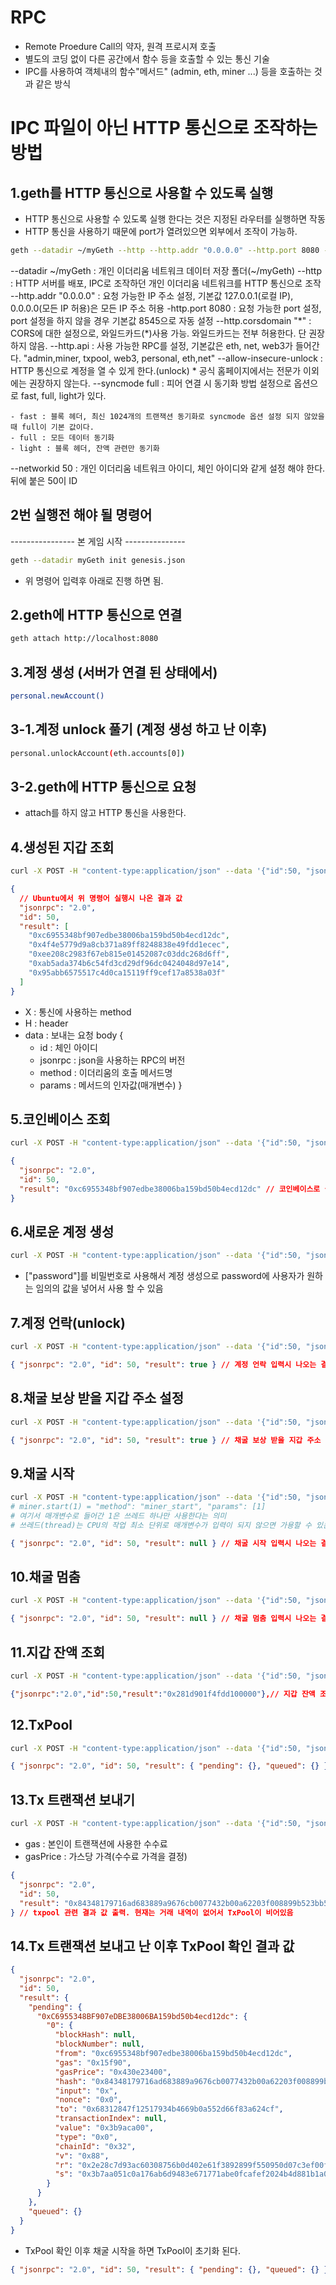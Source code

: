 # RPC

- Remote Proedure Call의 약자, 원격 프로시져 호출
- 별도의 코딩 없이 다른 공간에서 함수 등을 호출할 수 있는 통신 기술
- IPC를 사용하여 객체내의 함수"메서드" (admin, eth, miner ...) 등을 호출하는 것과 같은 방식

# IPC 파일이 아닌 HTTP 통신으로 조작하는 방법

## 1.geth를 HTTP 통신으로 사용할 수 있도록 실행

- HTTP 통신으로 사용할 수 있도록 실행 한다는 것은 지정된 라우터를 실행하면 작동
- HTTP 통신을 사용하기 때문에 port가 열려있으면 외부에서 조작이 가능하.

```sh
geth --datadir ~/myGeth --http --http.addr "0.0.0.0" --http.port 8080 --http.corsdomain "*" --http.api "admin,miner,txpool,web3,personal,eth,net" --allow-insecure-unlock --syncmode full --networkid 50  # IPC 서버 여는 것 처럼
```

--datadir ~/myGeth : 개인 이더리움 네트워크 데이터 저장 폴더(~/myGeth)
--http : HTTP 서버를 배포, IPC로 조작하던 개인 이더리움 네트워크를 HTTP 통신으로 조작
--http.addr "0.0.0.0" : 요청 가능한 IP 주소 설정, 기본값 127.0.0.1(로컬 IP), 0.0.0.0(모든 IP 허용)은 모든 IP 주소 허용
-http.port 8080 : 요청 가능한 port 설정, port 설정을 하지 않을 경우 기본값 8545으로 자동 설정
--http.corsdomain "\*" : CORS에 대한 설정으로, 와일드카드(\*)사용 가능. 와일드카드는 전부 허용한다. 단 권장하지 않음.
--http.api : 사용 가능한 RPC를 설정, 기본값은 eth, net, web3가 들어간다.
"admin,miner,
txpool,
web3,
personal,
eth,net"
--allow-insecure-unlock : HTTP 통신으로 계정을 열 수 있게 한다.(unlock) \* 공식 홈페이지에서는 전문가 이외에는 권장하지 않는다.
--syncmode full : 피어 연결 시 동기화 방법 설정으로 옵션으로 fast, full, light가 있다.

    - fast : 블록 헤더, 최신 1024개의 트랜잭션 동기화로 syncmode 옵션 설정 되지 않았을 때 full이 기본 값이다.
    - full : 모든 데이터 동기화
    - light : 블록 헤더, 잔액 관련만 동기화

--networkid 50 : 개인 이더리움 네트워크 아이디, 체인 아이디와 같게 설정 해야 한다. 뒤에 붙은 50이 ID

## 2번 실행전 해야 될 명령어

---------------- 본 게임 시작 ---------------

```sh
geth --datadir myGeth init genesis.json
```

- 위 명령어 입력후 아래로 진행 하면 됨.

## 2.geth에 HTTP 통신으로 연결

```sh
geth attach http://localhost:8080
```

## 3.계정 생성 (서버가 연결 된 상태에서)

```sh
personal.newAccount()
```

## 3-1.계정 unlock 풀기 (계정 생성 하고 난 이후)

```sh
personal.unlockAccount(eth.accounts[0])
```

## 3-2.geth에 HTTP 통신으로 요청

- attach를 하지 않고 HTTP 통신을 사용한다.

## 4.생성된 지갑 조회

```sh
curl -X POST -H "content-type:application/json" --data '{"id":50, "jsonrpc": "2.0", "method": "eth_accounts", "params": []}' http://localhost:8080 # 계정을 가져오기 위한 명령어  localhost 대신 http://15.165.160.40:8080를 사용 한 이유는 외부 ip를 이용하기 위해
```

```json
{
  // Ubuntu에서 위 명령어 실행시 나온 결과 값
  "jsonrpc": "2.0",
  "id": 50,
  "result": [
    "0xc6955348bf907edbe38006ba159bd50b4ecd12dc",
    "0x4f4e5779d9a8cb371a89ff8248838e49fdd1ecec",
    "0xee208c2983f67eb815e01452087c03ddc268d6ff",
    "0xab5ada374b6c54fd3cd29df96dc0424048d97e14",
    "0x95abb6575517c4d0ca15119ff9cef17a8538a03f"
  ]
}
```

- X : 통신에 사용하는 method
- H : header
- data : 보내는 요청 body {
  - id : 체인 아이디
  - jsonrpc : json을 사용하는 RPC의 버전
  - method : 이더리움의 호출 메서드명
  - params : 메서드의 인자값(매개변수)
    }

## 5.코인베이스 조회

```sh
curl -X POST -H "content-type:application/json" --data '{"id":50, "jsonrpc": "2.0", "method": "eth_coinbase", "params": []}' http://localhost:8080
```

```json
{
  "jsonrpc": "2.0",
  "id": 50,
  "result": "0xc6955348bf907edbe38006ba159bd50b4ecd12dc" // 코인베이스로 설정된 지갑 주소 결과 값 나옴
}
```

## 6.새로운 계정 생성

```sh
curl -X POST -H "content-type:application/json" --data '{"id":50, "jsonrpc": "2.0", "method": "personal_newAccount", "params": ["password"]}' http://localhost:8080
```

- ["password"]를 비밀번호로 사용해서 계정 생성으로 password에 사용자가 원하는 임의의 값을 넣어서 사용 할 수 있음

## 7.계정 언락(unlock)

```sh
curl -X POST -H "content-type:application/json" --data '{"id":50, "jsonrpc": "2.0", "method": "personal_unlockAccount", "params": ["0x4c74c5b0b6461877fa4ce24a6a5bc1043e63c557","1234567890"]}' http://localhost:8080 # params ["주소","입력한 10자리 비번"]
```

```json
{ "jsonrpc": "2.0", "id": 50, "result": true } // 계정 언락 입력시 나오는 결과 값
```

## 8.채굴 보상 받을 지갑 주소 설정

```sh
curl -X POST -H "content-type:application/json" --data '{"id":50, "jsonrpc": "2.0", "method": "miner_setEtherbase", "params": ["0xc6955348bf907edbe38006ba159bd50b4ecd12dc"]}' http://localhost:8080 # method에서 miner_setEtherbase 중 _ 이것은 IPC에서 :와 같다.
```

```json
{ "jsonrpc": "2.0", "id": 50, "result": true } // 채굴 보상 받을 지갑 주소 설정 입력시 나오는 결과 값
```

## 9.채굴 시작

```sh
curl -X POST -H "content-type:application/json" --data '{"id":50, "jsonrpc": "2.0", "method": "miner_start", "params": [1]}' http://127.0.0.1:8080 # method에서 miner_setEtherbase 중 _ 이것은 IPC에서 :와 같다.
# miner.start(1) = "method": "miner_start", "params": [1]
# 여기서 매개변수로 들어간 1은 쓰레드 하나만 사용한다는 의미
# 쓰레드(thread)는 CPU의 작업 최소 단위로 매개변수가 입력이 되지 않으면 가용할 수 있는 모든 쓰레드를 사용하겠다는 의미
```

```json
{ "jsonrpc": "2.0", "id": 50, "result": null } // 채굴 시작 입력시 나오는 결과 값
```

## 10.채굴 멈춤

```sh
curl -X POST -H "content-type:application/json" --data '{"id":50, "jsonrpc": "2.0", "method": "miner_stop", "params": []}' http://127.0.0.1:8080 # method에서 miner_setEtherbase 중 _ 이것은 IPC에서 :와 같다.
```

```json
{ "jsonrpc": "2.0", "id": 50, "result": null } // 채굴 멈춤 입력시 나오는 결과 값
```

## 11.지갑 잔액 조회

```sh
curl -X POST -H "content-type:application/json" --data '{"id":50, "jsonrpc": "2.0", "method": "eth_getBalance", "params": ["0xc6955348bf907edbe38006ba159bd50b4ecd12dc", "latest"]}' http://localhost:8080 # method에서 miner_setEtherbase 중 _ 이것은 IPC에서 :와 같다.
```

```json
{"jsonrpc":"2.0","id":50,"result":"0x281d901f4fdd100000"},// 지갑 잔액 조회시 잔액 결과 값은 16진수로 받는다.
```

## 12.TxPool

```sh
curl -X POST -H "content-type:application/json" --data '{"id":50, "jsonrpc": "2.0", "method": "txpool_content"}' http://127.0.0.1:8080
```

```json
{ "jsonrpc": "2.0", "id": 50, "result": { "pending": {}, "queued": {} } } // txpool 관련 결과 값 출력. 현재는 거래 내역이 없어서 TxPool이 비어있음
```

## 13.Tx 트랜잭션 보내기

```sh
curl -X POST -H "content-type:application/json" --data '{"id":50, "jsonrpc": "2.0", "method": "eth_sendTransaction",  "params":[{"from":"0xc6955348bf907edbe38006ba159bd50b4ecd12dc","to":"0x68312847f12517934b4669b0a552d66f83a624cf","value":"0x3B9ACA00","gas":"0x15f90","gasPrice":"0x430e23400"}]}' http://127.0.0.1:8080
```

- gas : 본인이 트랜잭션에 사용한 수수료
- gasPrice : 가스당 가격(수수료 가격을 결정)

```json
{
  "jsonrpc": "2.0",
  "id": 50,
  "result": "0x84348179716ad683889a9676cb0077432b00a62203f008899b523bb5d0f5d1b3"
} // txpool 관련 결과 값 출력. 현재는 거래 내역이 없어서 TxPool이 비어있음
```

## 14.Tx 트랜잭션 보내고 난 이후 TxPool 확인 결과 값

```json
{
  "jsonrpc": "2.0",
  "id": 50,
  "result": {
    "pending": {
      "0xC6955348BF907eDBE38006BA159bd50b4ecd12dc": {
        "0": {
          "blockHash": null,
          "blockNumber": null,
          "from": "0xc6955348bf907edbe38006ba159bd50b4ecd12dc",
          "gas": "0x15f90",
          "gasPrice": "0x430e23400",
          "hash": "0x84348179716ad683889a9676cb0077432b00a62203f008899b523bb5d0f5d1b3",
          "input": "0x",
          "nonce": "0x0",
          "to": "0x68312847f12517934b4669b0a552d66f83a624cf",
          "transactionIndex": null,
          "value": "0x3b9aca00",
          "type": "0x0",
          "chainId": "0x32",
          "v": "0x88",
          "r": "0x2e28c7d93ac60308756b0d402e61f3892899f550950d07c3ef00f8f823a4d45b",
          "s": "0x3b7aa051c0a176ab6d9483e671771abe0fcafef2024b4d881b1a0e665aadd97c"
        }
      }
    },
    "queued": {}
  }
}
```

- TxPool 확인 이후 채굴 시작을 하면 TxPool이 초기화 된다.

```json
{ "jsonrpc": "2.0", "id": 50, "result": { "pending": {}, "queued": {} } } // txpool 관련 결과 값 출력. 현재는 거래 내역이 없어서 TxPool이 비어있음
```
